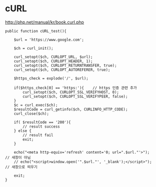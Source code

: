 cURL
====================
http://php.net/manual/kr/book.curl.php

	public function cURL_test(){

        $url = 'https://www.google.com';

        $ch = curl_init();

        curl_setopt($ch, CURLOPT_URL, $url);
        curl_setopt($ch, CURLOPT_HEADER, 1);
        curl_setopt($ch, CURLOPT_RETURNTRANSFER, true);
        curl_setopt($ch, CURLOPT_AUTOREFERER, true);

        $https_check = explode('/', $url);
		
        if($https_check[0] == 'https:'){	// https 인증 관련 추가
            curl_setopt($ch, CURLOPT_SSL_VERIFYHOST, 0);
            curl_setopt($ch, CURLOPT_SSL_VERIFYPEER, false);
        }
        $c = curl_exec($ch);
        $resultCode = curl_getinfo($ch, CURLINFO_HTTP_CODE);
        curl_close($ch);

        if( $resultCode == '200'){
			// result success
        } else {
            // result fail
			exit;
        }

        echo("<meta http-equiv='refresh' content='0; url=".$url."'>");   	// 새창이 아님
        // echo("<script>window.open('".$url."', '_blank');</script>");    	// 새창으로 띄우기

        exit;
    }